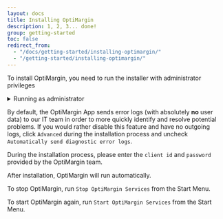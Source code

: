 ```yaml
---
layout: docs
title: Installing OptiMargin
description: 1, 2, 3... done!
group: getting-started
toc: false
redirect_from:
  - "/docs/getting-started/installing-optimargin/"
  - "/getting-started/installing-optimargin/"
---
```


To install OptiMargin, you need to run the installer with administrator privileges

<details>
<summary class="text-primary mb-3">Running as administrator</summary>
{% capture markdown %}
- right click the OptiMargin installer
- click `Run as administrator`
- you might have to enter your password. Click `Yes`
{% endcapture %}
{{ markdown | markdownify }}
</details>

By default, the OptiMargin App sends error logs (with absolutely **no** user data) to our IT team in order to more quickly identify and resolve potential problems. If you would rather disable this feature and have no outgoing logs, click `Advanced` during the installation process and uncheck `Automatically send diagnostic error logs`.

During the installation process, please enter the `client id` and `password` provided by the OptiMargin team.

After installation, OptiMargin will run automatically.

To stop OptiMargin, run `Stop OptiMargin Services` from the Start Menu.

To start OptiMargin again, run `Start OptiMargin Services` from the Start Menu.